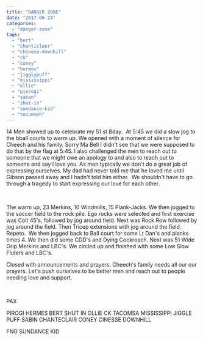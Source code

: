 ```yaml
---
title: "DANGER ZONE"
date: "2017-06-24"
categories: 
  - "danger-zone"
tags: 
  - "burt"
  - "chanticleer"
  - "chinese-downhill"
  - "ck"
  - "coney"
  - "hermes"
  - "jigglypuff"
  - "mississippi"
  - "ollie"
  - "pierogi"
  - "saban"
  - "shut-in"
  - "sundance-kid"
  - "tecumseh"
---
```


14 Men showed up to celebrate my 51 st Bday.  At 5:45 we did a slow jog to the bball courts to warm up. We opened with a moment of silence for Cheech and his family. Sorry Ma Bell I didn't see that we were supposed to do that by the flag at 5:45. I also challenged the men to reach out to someone that we might owe an apology to and also to reach out to someone and say I love you. As men typically we don't do a great job of expressing ourselves. My dad had never told me that he loved me until Gibson passed away and I hadn't told him either.  We shouldn't have to go through a tragedy to start expressing our love for each other.

 

The warm up, 23 Merkins, 10 Windmills, 15 Plank-Jacks. We then jogged to the soccer field to the rock pile. Ego rocks were selected and first exercise was Colt 45's, followed by jog around field. Next was Rock Row followed by jog around the field. Then Tricep extensions with jog around the field. Repeto.  We then jogged back to Ball court for some Lt Dan's and planks times 4. We then did some CDD's and Dying Cockroach. Next was 51 Wide Grip Merkins and LBC's. We circled up and finished with some Low Slow Fluters and LBC's.

Closed with announcements and prayers. Cheech's family needs all our our prayers. Let's push ourselves to be better men and reach out to people needing love and support.

 

PAX

PIROGI HERMES BERT SHUT IN OLLIE CK TACOMSA MISSISSIPPI JIGGLE PUFF SABIN CHANTECLAIR CONEY CINESSE DOWNHILL

FNG SUNDANCE KID
